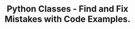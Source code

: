 ---
layout: default
title: Python Classes - Find and Fix Mistakes with Code Examples.
description: Learn how to identify and fix common mistakes in Python classes with this step-by-step guide. Perfect for beginners to understand constructors, instance variables, and methods in object-oriented programming.

difficulty:
  beginner: true
  intermediate: false
  advanced: false

topic: Classes

buggy_code: |
  class Person:
      def __init__(name, age):
          name = name
          age = age

      def greet():
          print("Hello, my name is " + self.name)

  person1 = Person("Alice", 30)
  person1.greet()

mistakes: 
  - "Missing `self` in the constructor parameter list. The first parameter of any instance method must be `self`."

corrected_code: |
  class Person:
      def __init__(self, name, age):
          self.name = name
          self.age = age

      def greet(self):
          print("Hello, my name is " + self.name)

  person1 = Person("Alice", 30)
  person1.greet()

related_challenges:
  - name: Find and Fix Mistakes in Python Classes
    url: ../find-fix-mistakes-classes.md
---